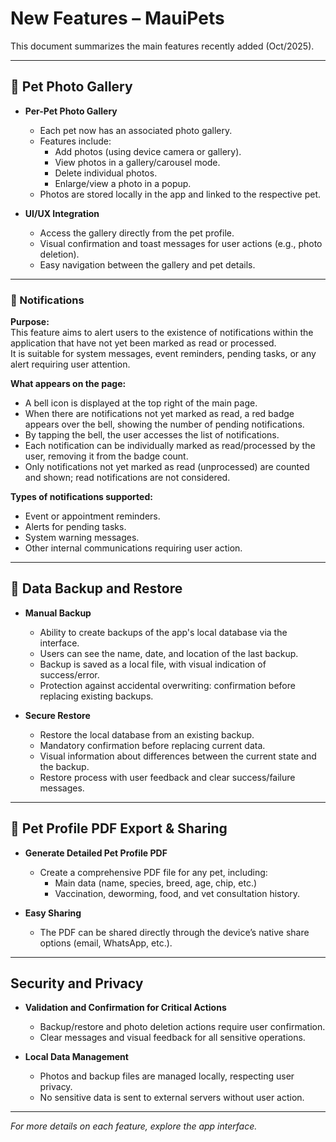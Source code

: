 # New Features – MauiPets

This document summarizes the main features recently added (Oct/2025).

---

## 📸 Pet Photo Gallery

- **Per-Pet Photo Gallery**
  - Each pet now has an associated photo gallery.
  - Features include:
    - Add photos (using device camera or gallery).
    - View photos in a gallery/carousel mode.
    - Delete individual photos.
    - Enlarge/view a photo in a popup.
  - Photos are stored locally in the app and linked to the respective pet.

- **UI/UX Integration**
  - Access the gallery directly from the pet profile.
  - Visual confirmation and toast messages for user actions (e.g., photo deletion).
  - Easy navigation between the gallery and pet details.

---

### 📢 Notifications

**Purpose:**  
This feature aims to alert users to the existence of notifications within the application that have not yet been marked as read or processed.  
It is suitable for system messages, event reminders, pending tasks, or any alert requiring user attention.

**What appears on the page:**  
- A bell icon is displayed at the top right of the main page.
- When there are notifications not yet marked as read, a red badge appears over the bell, showing the number of pending notifications.
- By tapping the bell, the user accesses the list of notifications.
- Each notification can be individually marked as read/processed by the user, removing it from the badge count.
- Only notifications not yet marked as read (unprocessed) are counted and shown; read notifications are not considered.

**Types of notifications supported:**  
- Event or appointment reminders.
- Alerts for pending tasks.
- System warning messages.
- Other internal communications requiring user action.

---

## 🔐 Data Backup and Restore

- **Manual Backup**
  - Ability to create backups of the app's local database via the interface.
  - Users can see the name, date, and location of the last backup.
  - Backup is saved as a local file, with visual indication of success/error.
  - Protection against accidental overwriting: confirmation before replacing existing backups.

- **Secure Restore**
  - Restore the local database from an existing backup.
  - Mandatory confirmation before replacing current data.
  - Visual information about differences between the current state and the backup.
  - Restore process with user feedback and clear success/failure messages.

---

## 📄 Pet Profile PDF Export & Sharing

- **Generate Detailed Pet Profile PDF**
  - Create a comprehensive PDF file for any pet, including:
    - Main data (name, species, breed, age, chip, etc.)
    - Vaccination, deworming, food, and vet consultation history.
  
- **Easy Sharing**
  - The PDF can be shared directly through the device’s native share options (email, WhatsApp, etc.).  

---

## Security and Privacy

- **Validation and Confirmation for Critical Actions**
  - Backup/restore and photo deletion actions require user confirmation.
  - Clear messages and visual feedback for all sensitive operations.

- **Local Data Management**
  - Photos and backup files are managed locally, respecting user privacy.
  - No sensitive data is sent to external servers without user action.

---

*For more details on each feature, explore the app interface.*
